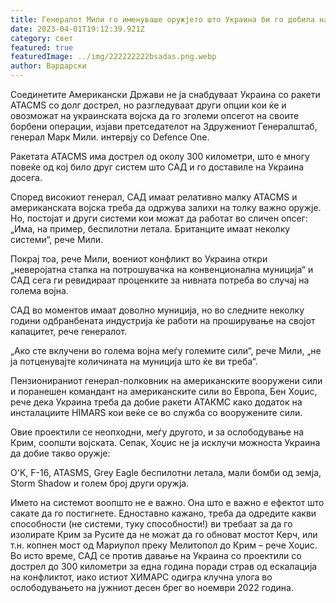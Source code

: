 ```yaml
---
title: Генералот Мили го именуваше оружјето што Украина би го добила наместо ATACMS
date: 2023-04-01T19:12:39.921Z
category: свет
featured: true
featuredImage: ../img/222222222bsadas.png.webp
author: Вардарски
---
```


Соединетите Американски Држави не ја снабдуваат Украина со ракети ATACMS со долг дострел, но разгледуваат други опции кои ќе и овозможат на украинската војска да го зголеми опсегот на своите борбени операции, изјави претседателот на Здружениот Генералштаб, генерал Марк Мили. интервју со Defence One.

Ракетата ATACMS има дострел од околу 300 километри, што е многу повеќе од кој било друг систем што САД и го доставиле на Украина досега.

Според високиот генерал, САД имаат релативно малку ATACMS и американската војска треба да одржува залихи на толку важно оружје. Но, постојат и други системи кои можат да работат во сличен опсег: „Има, на пример, беспилотни летала. Британците имаат неколку системи“, рече Мили.

Покрај тоа, рече Мили, воениот конфликт во Украина откри „неверојатна стапка на потрошувачка на конвенционална муниција“ и САД сега ги ревидираат проценките за нивната потреба во случај на голема војна.

САД во моментов имаат доволно муниција, но во следните неколку години одбранбената индустрија ќе работи на проширување на својот капацитет, рече генералот.

„Ако сте вклучени во голема војна меѓу големите сили“, рече Мили, „не ја потценувајте количината на муниција што ќе ви треба“.

Пензионираниот генерал-полковник на американските вооружени сили и поранешен командант на американските сили во Европа, Бен Хоџис, рече дека Украина треба да добие ракети АТАКМС како додаток на инсталациите HIMARS кои веќе се во служба со вооружените сили.

Овие проектили се неопходни, меѓу другото, и за ослободување на Крим, соопшти војската. Сепак, Хоџис не ја исклучи можноста Украина да добие такво оружје:

O'K, F-16, ATASMS, Grey Eagle беспилотни летала, мали бомби од земја, Storm Shadow и голем број други оружја.

Името на системот воопшто не е важно. Она што е важно е ефектот што сакате да го постигнете. Едноставно кажано, треба да одредите какви способности (не системи, туку способности!) ви требаат за да го изолирате Крим за Русите да не можат да го обноват мостот Керч, или т.н. копнен мост од Мариупол преку Мелитопол до Крим – рече Хоџис.
Во исто време, САД се против давање на Украина со проектили со дострел до 300 километри за една година поради страв од ескалација на конфликтот, иако истиот ХИМАРС одигра клучна улога во ослободувањето на јужниот десен брег во ноември 2022 година.
